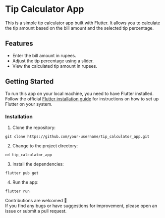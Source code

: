 # Tip Calculator App

This is a simple tip calculator app built with Flutter. It allows you to calculate the tip amount based on the bill amount and the selected tip percentage.

## Features

- Enter the bill amount in rupees.
- Adjust the tip percentage using a slider.
- View the calculated tip amount in rupees.

## Getting Started

To run this app on your local machine, you need to have Flutter installed. Follow the official [Flutter installation guide](https://flutter.dev/docs/get-started/install) for instructions on how to set up Flutter on your system.

### Installation

1. Clone the repository:

```shell
git clone https://github.com/your-username/tip_calculator_app.git
``` 
2. Change to the project directory:

  ```shell
  cd tip_calculator_app
```
3. Install the dependencies:
  ```shell
  flutter pub get
```
4. Run the app:
  ```shell
flutter run
```
Contributions are welcomed 🫶 <br>
If you find any bugs or have suggestions for improvement, please open an issue or submit a pull request.
